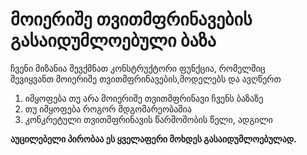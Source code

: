 <h1>მოიერიშე თვითმფრინავების გასაიდუმლოებული ბაზა</h1>

<p>ჩვენი მიზანია შევქმნათ კონსტრუქტორი ფუნქცია, რომელშიც<br>
შევიყვანთ მოიერიშე თვითმფრინავების,მოდელებს და ავღწერთ</p>
<ol>
<li>იმყოფება თუ არა მოიერიშე თვითმფრინავი ჩვენს ბაზაზე</li>
<li>თუ იმყოფება როგორ მდგომარეობაშია</li>
<li>კონკრეტული თვითმფრინავის წარმოშობის წელი, ადგილი</li>
</ol>
<strong>აუცილებელი პირობაა ეს ყველაფერი მოხდეს გასაიდუმლოებულად.</strong>